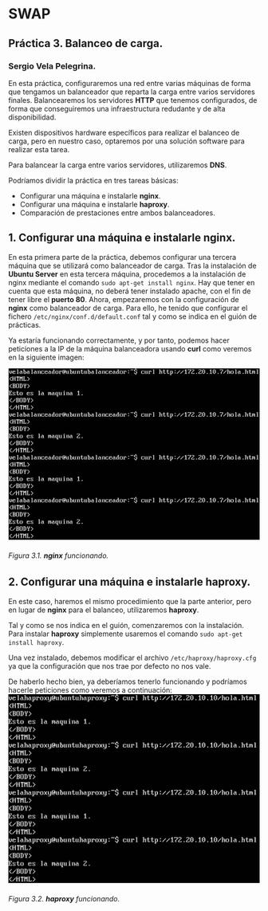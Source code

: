 # SWAP
## Práctica 3. Balanceo de carga.
### Sergio Vela Pelegrina.
En esta práctica, configuraremos una red entre varias máquinas de forma que tengamos un balanceador que reparta la carga entre varios servidores finales.
Balancearemos los servidores **HTTP** que tenemos configurados, de forma que conseguiremos una infraestructura redudante y de alta disponibilidad.

Existen dispositivos hardware específicos para realizar el balanceo de carga, pero en nuestro caso, optaremos por una solución software para realizar esta tarea.

Para balancear la carga entre varios servidores, utilizaremos **DNS**.

Podríamos dividir la práctica en tres tareas básicas:
+ Configurar una máquina e instalarle **nginx**.
+ Configurar una máquina e instalarle **haproxy**.
+ Comparación de prestaciones entre ambos balanceadores.

## 1. Configurar una máquina e instalarle **nginx**.

En esta primera parte de la práctica, debemos configurar una tercera máquina que se utilizará como balanceador de carga.
Tras la instalación de **Ubuntu Server** en esta tercera máquina, procedemos a la instalación de nginx mediante el comando `sudo apt-get install nginx`.
Hay que tener en cuenta que esta máquina, no deberá tener instalado apache, con el fin de tener libre el **puerto 80**.
Ahora, empezaremos con la configuración de **nginx** como balanceador de carga.
Para ello, he tenido que configurar el fichero `/etc/nginx/conf.d/default.conf` tal y como se indica en el guión de prácticas.

Ya estaría funcionando correctamente, y por tanto, podemos hacer peticiones a la IP de la máquina balanceadora usando **curl** como veremos en la siguiente imagen:

![nginx](https://github.com/sergiovp/SWAP/blob/master/Pr%C3%A1cticas/Pr%C3%A1ctica%203/images/nginx_funcionando.png)
###### Figura 3.1. **nginx** funcionando.

## 2. Configurar una máquina e instalarle **haproxy**.

En este caso, haremos el mismo procedimiento que la parte anterior, pero en lugar de **nginx** para el balanceo, utilizaremos **haproxy**.

Tal y como se nos indica en el guión, comenzaremos con la instalación.
Para instalar **haproxy** simplemente usaremos el comando `sudo apt-get install haproxy`.


Una vez instalado, debemos modificar el archivo `/etc/haproxy/haproxy.cfg` ya que la configuración que nos trae por defecto no nos vale.

De haberlo hecho bien, ya deberíamos tenerlo funcionando y podríamos hacerle peticiones como veremos a continuación: 
![haproxy](https://github.com/sergiovp/SWAP/blob/master/Pr%C3%A1cticas/Pr%C3%A1ctica%203/images/haproxy_funcionando.png)
###### Figura 3.2. **haproxy** funcionando.